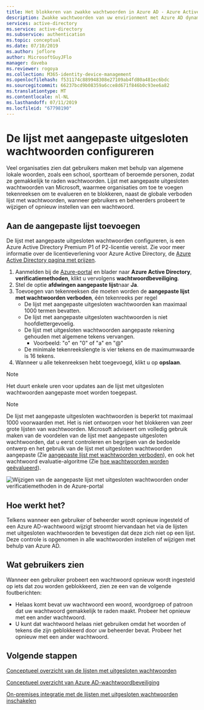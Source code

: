 ```yaml
---
title: Het blokkeren van zwakke wachtwoorden in Azure AD - Azure Active Directory
description: Zwakke wachtwoorden van uw envirionment met Azure AD dynamisch uitsluiten van passwrords blokkeren
services: active-directory
ms.service: active-directory
ms.subservice: authentication
ms.topic: conceptual
ms.date: 07/10/2019
ms.author: joflore
author: MicrosoftGuyJFlo
manager: daveba
ms.reviewer: rogoya
ms.collection: M365-identity-device-management
ms.openlocfilehash: f531174c889948308e27109ab4fd80a481ec6bdc
ms.sourcegitcommit: 66237bcd9b08359a6cce8d671f846b0c93ee6a82
ms.translationtype: MT
ms.contentlocale: nl-NL
ms.lasthandoff: 07/11/2019
ms.locfileid: "67798190"
---
```

# <a name="configuring-the-custom-banned-password-list"></a>De lijst met aangepaste uitgesloten wachtwoorden configureren

Veel organisaties zien dat gebruikers maken met behulp van algemene lokale woorden, zoals een school, sportteam of beroemde personen, zodat ze gemakkelijk te raden wachtwoorden. Lijst met aangepaste uitgesloten wachtwoorden van Microsoft, waarmee organisaties om toe te voegen tekenreeksen om te evalueren en te blokkeren, naast de globale verboden lijst met wachtwoorden, wanneer gebruikers en beheerders probeert te wijzigen of opnieuw instellen van een wachtwoord.

## <a name="add-to-the-custom-list"></a>Aan de aangepaste lijst toevoegen

De lijst met aangepaste uitgesloten wachtwoorden configureren, is een Azure Active Directory Premium P1 of P2-licentie vereist. Zie voor meer informatie over de licentieverlening voor Azure Active Directory, de [Azure Active Directory pagina met prijzen](https://azure.microsoft.com/pricing/details/active-directory/).

1. Aanmelden bij de [Azure-portal](https://portal.azure.com) en blader naar **Azure Active Directory**, **verificatiemethoden**, klikt u vervolgens **wachtwoordbeveiliging**.
1. Stel de optie **afdwingen aangepaste lijst**naar **Ja**.
1. Toevoegen van tekenreeksen die moeten worden de **aangepaste lijst met wachtwoorden verboden**, één tekenreeks per regel
   * De lijst met aangepaste uitgesloten wachtwoorden kan maximaal 1000 termen bevatten.
   * De lijst met aangepaste uitgesloten wachtwoorden is niet hoofdlettergevoelig.
   * De lijst met uitgesloten wachtwoorden aangepaste rekening gehouden met algemene tekens vervangen.
      * Voorbeeld: "o" en "0" of "a" en "\@"
   * De minimale tekenreekslengte is vier tekens en de maximumwaarde is 16 tekens.
1. Wanneer u alle tekenreeksen hebt toegevoegd, klikt u op **opslaan**.

> [!NOTE]
> Het duurt enkele uren voor updates aan de lijst met uitgesloten wachtwoorden aangepaste moet worden toegepast.

> [!NOTE]
> De lijst met aangepaste uitgesloten wachtwoorden is beperkt tot maximaal 1000 voorwaarden met. Het is niet ontworpen voor het blokkeren van zeer grote lijsten van wachtwoorden. Microsoft adviseert om volledig gebruik maken van de voordelen van de lijst met aangepaste uitgesloten wachtwoorden, dat u eerst controleren en begrijpen van de bedoelde ontwerp en het gebruik van de lijst met uitgesloten wachtwoorden aangepaste (Zie [aangepaste lijst met wachtwoorden verboden](concept-password-ban-bad.md#custom-banned-password-list)), en ook het wachtwoord evaluatie-algoritme (Zie [hoe wachtwoorden worden geëvalueerd](concept-password-ban-bad.md#how-are-passwords-evaluated)).

![Wijzigen van de aangepaste lijst met uitgesloten wachtwoorden onder verificatiemethoden in de Azure-portal](./media/howto-password-ban-bad/authentication-methods-password-protection.png)

## <a name="how-it-works"></a>Hoe werkt het?

Telkens wanneer een gebruiker of beheerder wordt opnieuw ingesteld of een Azure AD-wachtwoord wijzigt stroomt hiervandaan het via de lijsten met uitgesloten wachtwoorden te bevestigen dat deze zich niet op een lijst. Deze controle is opgenomen in alle wachtwoorden instellen of wijzigen met behulp van Azure AD.

## <a name="what-do-users-see"></a>Wat gebruikers zien

Wanneer een gebruiker probeert een wachtwoord opnieuw wordt ingesteld op iets dat zou worden geblokkeerd, zien ze een van de volgende foutberichten:

* Helaas komt bevat uw wachtwoord een woord, woordgroep of patroon dat uw wachtwoord gemakkelijk te raden maakt. Probeer het opnieuw met een ander wachtwoord.
* U kunt dat wachtwoord helaas niet gebruiken omdat het woorden of tekens die zijn geblokkeerd door uw beheerder bevat. Probeer het opnieuw met een ander wachtwoord.

## <a name="next-steps"></a>Volgende stappen

[Conceptueel overzicht van de lijsten met uitgesloten wachtwoorden](concept-password-ban-bad.md)

[Conceptueel overzicht van Azure AD-wachtwoordbeveiliging](concept-password-ban-bad-on-premises.md)

[On-premises integratie met de lijsten met uitgesloten wachtwoorden inschakelen](howto-password-ban-bad-on-premises.md)
